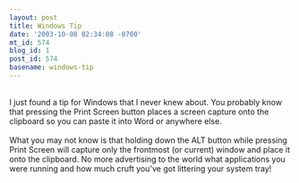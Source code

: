 ```yaml
---
layout: post
title: Windows Tip
date: '2003-10-08 02:34:08 -0700'
mt_id: 574
blog_id: 1
post_id: 574
basename: windows-tip
---
```

<br />I just found a tip for Windows that I never knew about. You probably know that pressing the Print Screen button places a screen capture onto the clipboard so you can paste it into Word or anywhere else.<br /><br />What you may not know is that holding down the ALT button while pressing Print Screen will capture only the frontmost (or current) window and place it onto the clipboard. No more advertising to the world what applications you were running and how much cruft you've got littering your system tray!<br /><br /><br />
